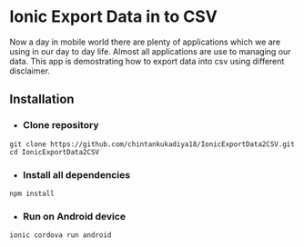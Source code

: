 # Ionic Export Data in to CSV

Now a day in mobile world there are plenty of applications which we are using in our day to day life. 
Almost all applications are use to managing our data. 
This app is demostrating how to export data into csv using different disclaimer.

## Installation

- ### Clone repository 
```
git clone https://github.com/chintankukadiya18/IonicExportData2CSV.git
cd IonicExportData2CSV
```

- ### Install all dependencies 
```
npm install
```

- ### Run on Android device 
```
ionic cordova run android
```
